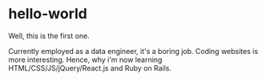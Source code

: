 # hello-world
Well, this is the first one.

Currently employed as a data engineer, it's a boring job. Coding websites is more interesting. Hence, why i'm now learning HTML/CSS/JS/jQuery/React.js and Ruby on Rails.



